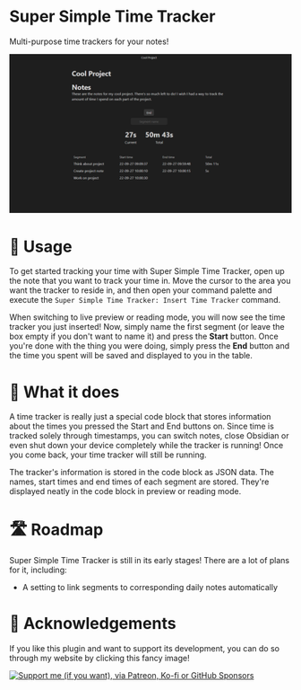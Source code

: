 # Super Simple Time Tracker
Multi-purpose time trackers for your notes!

![A screenshot of the plugin in action, where you can see an active time tracker for a project](https://raw.githubusercontent.com/Ellpeck/ObsidianSimpleTimeTracker/master/screenshot.png)

# 🤔 Usage
To get started tracking your time with Super Simple Time Tracker, open up the note that you want to track your time in. Move the cursor to the area you want the tracker to reside in, and then open your command palette and execute the `Super Simple Time Tracker: Insert Time Tracker` command.

When switching to live preview or reading mode, you will now see the time tracker you just inserted! Now, simply name the first segment (or leave the box empty if you don't want to name it) and press the **Start** button. Once you're done with the thing you were doing, simply press the **End** button and the time you spent will be saved and displayed to you in the table.

# 👀 What it does
A time tracker is really just a special code block that stores information about the times you pressed the Start and End buttons on. Since time is tracked solely through timestamps, you can switch notes, close Obsidian or even shut down your device completely while the tracker is running! Once you come back, your time tracker will still be running. 

The tracker's information is stored in the code block as JSON data. The names, start times and end times of each segment are stored. They're displayed neatly in the code block in preview or reading mode.

# 🛣️ Roadmap
Super Simple Time Tracker is still in its early stages! There are a lot of plans for it, including:
- A setting to link segments to corresponding daily notes automatically

# 🙏 Acknowledgements
If you like this plugin and want to support its development, you can do so through my website by clicking this fancy image!

[![Support me (if you want), via Patreon, Ko-fi or GitHub Sponsors](https://ellpeck.de/res/generalsupport.png)](https://ellpeck.de/support)
